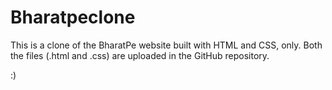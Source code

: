 # Bharatpeclone
This is a clone of the BharatPe website built with HTML and CSS, only. Both the files (.html and .css) are uploaded in the GitHub repository.

:)
